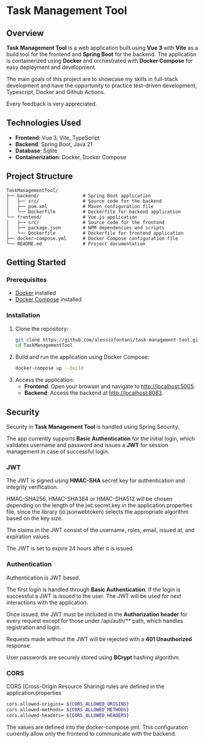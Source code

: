 # Task Management Tool

## Overview
**Task Management Tool** is a web application built using **Vue 3** with **Vite** as a build tool for the frontend and **Spring Boot** for the backend. The application is containerized using **Docker** and orchestrated with **Docker Compose** for easy deployment and development.

The main goals of this project are to showcase my skills in full-stack development and have the opportunity to practice test-driven development, Typescript, Docker and Github Actions.

Every feedback is very appreciated.

## Technologies Used
- **Frontend**: Vue 3, Vite, TypeScript
- **Backend**: Spring Boot, Java 21
- **Database**: Sqlite
- **Containerization**: Docker, Docker Compose

## Project Structure
```
TaskManagementTool/
├── backend/                # Spring Boot application
│   ├── src/                # Source code for the backend
│   ├── pom.xml             # Maven configuration file
│   └── Dockerfile          # Dockerfile for backend application
└── frontend/               # Vue.js application
│   ├── src/                # Source code for the frontend
│   ├── package.json        # NPM dependencies and scripts
│   └── Dockerfile          # Dockerfile for frontend application
├── docker-compose.yml      # Docker Compose configuration file
└── README.md               # Project documentation
```

## Getting Started

### Prerequisites
- [Docker](https://www.docker.com/get-started) installed
- [Docker Compose](https://docs.docker.com/compose/install/) installed

### Installation
1. Clone the repository:
   ```bash
   git clone https://github.com/alessiofontani/task-management-tool.git
   cd TaskManagementTool

2. Build and run the application using Docker Compose:
    ```bash
    docker-compose up --build

3. Access the application:
   - **Frontend**: Open your browser and navigate to [http://localhost:5005](http://localhost:3001).
   - **Backend**: Access the backend at [http://localhost:8083](http://localhost:8083).

## Security

Security in **Task Management Tool** is handled using Spring Security.

The app currently supports **Basic Authentication** for the initial login, which validates username and password and issues a **JWT** for session management in case of successful login.

### JWT

The JWT is signed using **HMAC-SHA** secret key for authentication and integrity verification.

HMAC-SHA256, HMAC-SHA384 or HMAC-SHA512 will be chosen depending on the length of the jwt.secret.key in the application.properties file, since the library (io.jsonwebtoken) selects the appropriate algorithm based on the key size.

The claims in the JWT consist of the username, roles, email, issued at, and expiration values.

The JWT is set to expire 24 hours after it is issued.

### Authentication

Authentication is JWT based.

The first login is handled through **Basic Authentication**. If the login is successful a JWT is issued to the user. The JWT will be used for next interactions with the application.

Once issued, the JWT must be included in the **Authorization header** for every request except for those under /api/auth/** path, which handles registration and login.

Requests made without the JWT will be rejected with a **401 Unauthorized** response.

User passwords are securely stored using **BCrypt** hashing algorithm.

### CORS

CORS (Cross-Origin Resource Sharing) rules are defined in the application.properties

```bash
cors.allowed-origins= ${CORS_ALLOWED_ORIGINS} 
cors.allowed-methods= ${CORS_ALLOWED_METHODS} 
cors.allowed-headers= ${CORS_ALLOWED_HEADERS}
```

The values are defined into the docker-compose.yml. This configuration currently allow only the frontend to communicate with the backend.

